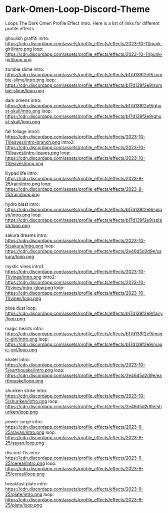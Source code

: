 # Dark-Omen-Loop-Discord-Theme
Loops The Dark Omen Profile Effect Intro.
Here is a list of links for different profile effects


ghoulish graffiti
inrto: https://cdn.discordapp.com/assets/profile_effects/effects/2023-10-11/punk-girl/intro.png
loop: https://cdn.discordapp.com/assets/profile_effects/effects/2023-10-11/punk-girl/loop.png

zombie slime
intro: https://cdn.discordapp.com/assets/profile_effects/effects/b17d139f2e9/zombie-slime/intro.png
loop: https://cdn.discordapp.com/assets/profile_effects/effects/b17d139f2e9/zombie-slime/loop.png

dark omens
intro: https://cdn.discordapp.com/assets/profile_effects/effects/b17d139f2e9/ghost-skull/intro.png
loop: https://cdn.discordapp.com/assets/profile_effects/effects/b17d139f2e9/ghost-skull/loop.png

fall foliage
intro1: https://cdn.discordapp.com/assets/profile_effects/effects/2023-10-11/leaves/intro-branch.png
intro2: https://cdn.discordapp.com/assets/profile_effects/effects/2023-10-11/leaves/intro-leaves.png
loop: https://cdn.discordapp.com/assets/profile_effects/effects/2023-10-11/leaves/loop.png

lilypad life
intro: https://cdn.discordapp.com/assets/profile_effects/effects/2023-9-25/rain/intro.png
loop: https://cdn.discordapp.com/assets/profile_effects/effects/2023-9-25/rain/loop.png

hydro blast
intro: https://cdn.discordapp.com/assets/profile_effects/effects/b17d139f2e9/splash/intro.png
loop: https://cdn.discordapp.com/assets/profile_effects/effects/b17d139f2e9/splash/loop.png

sakura dreams
intro: https://cdn.discordapp.com/assets/profile_effects/effects/2023-10-5/sakura/intro.png
loop: https://cdn.discordapp.com/assets/profile_effects/effects/2e46d5d2d9e/sakura/loop.png

mystic vines
intro1: https://cdn.discordapp.com/assets/profile_effects/effects/2023-10-11/vines/intro.png
intro2: https://cdn.discordapp.com/assets/profile_effects/effects/2023-10-11/vines/intro-glow.png
loop: https://cdn.discordapp.com/assets/profile_effects/effects/2023-10-11/vines/loop.png

pixie dust
loop: https://cdn.discordapp.com/assets/profile_effects/effects/b17d139f2e9/fairy/loop.png

magic hearts
intro: https://cdn.discordapp.com/assets/profile_effects/effects/b17d139f2e9/magic-girl/intro.png
loop: https://cdn.discordapp.com/assets/profile_effects/effects/b17d139f2e9/magic-girl/loop.png

shater
intro: https://cdn.discordapp.com/assets/profile_effects/effects/2023-10-5/earthquake/intro.png
loop: https://cdn.discordapp.com/assets/profile_effects/effects/2e46d5d2d9e/earthquake/loop.png

shuriken strike
intro: https://cdn.discordapp.com/assets/profile_effects/effects/2023-10-5/shuriken/intro.png
loop: https://cdn.discordapp.com/assets/profile_effects/effects/2e46d5d2d9e/shuriken/loop.png

power surge
intro: https://cdn.discordapp.com/assets/profile_effects/effects/2023-9-25/sayan/intro.png
loop: https://cdn.discordapp.com/assets/profile_effects/effects/2023-9-25/sayan/loop.png

discord-Os
intro: https://cdn.discordapp.com/assets/profile_effects/effects/2023-9-25/cereal/intro.png
loop: https://cdn.discordapp.com/assets/profile_effects/effects/2023-9-25/cereal/loop.png

breakfast plate
intro: https://cdn.discordapp.com/assets/profile_effects/effects/2023-9-25/plate/intro.png
loop: https://cdn.discordapp.com/assets/profile_effects/effects/2023-9-25/plate/loop.png
